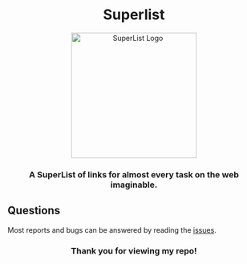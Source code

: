 <h1 align="center">Superlist</h1>

<p align="center"><a href="https://nitives.github.io" target="_blank" rel="noreferrer noopener"><img width="250" alt="SuperList Logo" <img src="https://raw.githubusercontent.com/nitives/nitives.github.io/master/assets/logo/apple_superlist.png"></a></p>
<h3 align="center">A <strong>SuperList</strong> of links for <strong>almost</strong> every task on the web imaginable.</h3>


<h2>Questions</h2>

Most reports and bugs can be answered by reading the [issues]((https://github.com/nitives/Superlist/issues)).

<h3 align="center"><strong>Thank you for viewing my repo!</strong></h3>
<br/>

